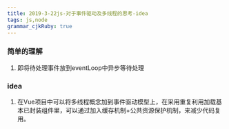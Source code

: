 ```yaml
---
title: 2019-3-22js-对于事件驱动及多线程的思考-idea
tags: js,node
grammar_cjkRuby: true
---
```



### 简单的理解

1. 即将待处理事件放到eventLoop中异步等待处理


### idea

1. 在Vue项目中可以将多线程概念加到事件驱动模型上，在采用重复利用加载基本已封装组件里，可以通过加入缓存机制+公共资源保护机制，来减少代码复用。